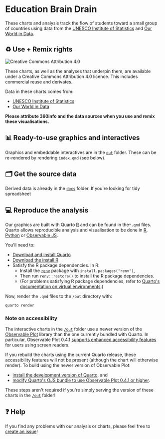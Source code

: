 # Education Brain Drain

These charts and analysis track the flow of students toward a small group of countries using data from the [UNESCO Institute of Statistics](http://data.uis.unesco.org) and [Our World in Data](https://ourworldindata.org/human-development-index).

## ♻️ Use + Remix rights

![[Creative Commons Attribution 4.0](https://creativecommons.org/licenses/by/4.0)](https://mirrors.creativecommons.org/presskit/buttons/80x15/png/by.png)

These charts, as well as the analyses that underpin them, are available under a Creative Commons Attribution 4.0 licence. This includes commercial reuse and derivates.

Data in these charts comes from:

* [UNESCO Institute of Statistics](http://data.uis.unesco.org)
* [Our World in Data](https://ourworldindata.org/human-development-index)

**Please attribute 360info and the data sources when you use and remix these visualisations.**

## 📊 Ready-to-use graphics and interactives

Graphics and embeddable interactives are in the [`out`](./out) folder. These can be re-rendered by rendering `index.qmd` (see below).

## 🗂 Get the source data

Derived data is already in the [`docs`](./docs) folder. If you're looking for tidy spreadsheet 


## 💻 Reproduce the analysis

Our graphics are built with Quarto [R](https://quarto.org) and can be found in the`*.qmd` files. Quarto allows reproducible analysis and visualisation to be done in [R](https://r-project,.org), [Python](https://python.org) or [Observable JS](https://observablehq.com/@observablehq/observables-not-javascript).

You'll need to:
- [Download and install Quarto](https://quarto.org/docs/get-started)
- [Download the install R](https://www.r-project.org)
- Satisfy the R package dependencies. In R:
  * Install the [`renv`](https://rstudio.github.io/renv) package with `install.packages("renv")`,
  * Then run `renv::restore()` to install the R package dependencies.
  * (For problems satisfying R package dependencies, refer to [Quarto's documentation on virtual environments](https://quarto.org/docs/projects/virtual-environments.html).)

Now, render the `.qmd` files to the `/out` directory with:

```sh
quarto render
```

### Note on accessibility

The interactive charts in the [`/out`](out) folder use a newer version of the [Observable Plot](https://github.com/observablehq/plot) library than the one currently bundled with Quarto. In particular, Observable Plot 0.4.1 [supports enhanced accessibility features](https://github.com/observablehq/plot/blob/main/CHANGELOG.md#041) for users using screen readers.

If you rebuild the charts using the current Quarto release, these accessibility features will not be present (although the chart will otherwise render). To build using the newer version of Observable Plot:

* [install the development version of Quarto](https://github.com/quarto-dev/quarto-cli#development-version), and
* [modify Quarto's OJS bundle to use Observable Plot 0.4.1 or higher](https://github.com/quarto-dev/quarto-cli/issues/435#issuecomment-1076942406).

These steps aren't required if you're simply serving the version of these charts in the [`/out`](out) folder!

## ❓ Help

If you find any problems with our analysis or charts, please feel free to [create an issue](https://github.com/360-info/report-global-education/issues/new)!
